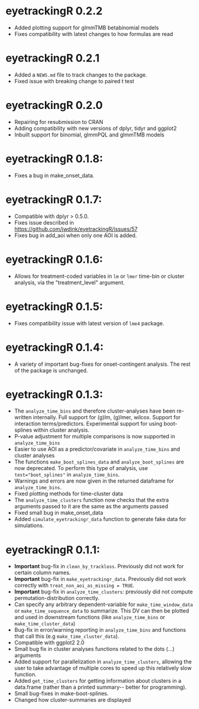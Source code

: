 # eyetrackingR 0.2.2
* Added plotting support for glmmTMB betabinomial models
* Fixes compatibility with latest changes to how formulas are read

# eyetrackingR 0.2.1
* Added a `NEWS.md` file to track changes to the package.
* Fixed issue with breaking change to paired t test

# eyetrackingR 0.2.0
* Repairing for resubmission to CRAN
* Adding compatibility with new versions of dplyr, tidyr and ggplot2
* Inbuilt support for binomial, glmmPQL and glmmTMB models

# eyetrackingR 0.1.8:
* Fixes a bug in make_onset_data.

# eyetrackingR 0.1.7:
* Compatible with dplyr > 0.5.0.  
* Fixes issue described in https://github.com/jwdink/eyetrackingR/issues/57 
* Fixes bug in add_aoi when only one AOI is added.  

# eyetrackingR 0.1.6:
* Allows for treatment-coded variables in `lm` or `lmer` time-bin or cluster analysis, via the "treatment_level" argument.

# eyetrackingR 0.1.5:
* Fixes compatibility issue with latest version of `lme4` package.

# eyetrackingR 0.1.4:
* A variety of important bug-fixes for onset-contingent analysis. The rest of the package is unchanged.

# eyetrackingR 0.1.3:

* The `analyze_time_bins` and therefore cluster-analyses have been re-written internally. Full support for (g)lm, (g)lmer, wilcox. Support for interaction terms/predictors. Experimental support for using boot-splines within cluster analysis.
* P-value adjustment for multiple comparisons is now supported in `analyze_time_bins`
* Easier to use AOI as a predictor/covariate in `analyze_time_bins` and cluster analyses
* The functions `make_boot_splines_data` and `analyze_boot_splines` are now deprecated. To perform this type of analysis, use `test="boot_splines"` in `analyze_time_bins`. 
* Warnings and errors are now given in the returned dataframe for `analyze_time_bins`.
* Fixed plotting methods for time-cluster data
* The `analyze_time_clusters` function now checks that the extra arguments passed to it are the same as the arguments passed
* Fixed small bug in make_onset_data
* Added `simulate_eyetrackingr_data` function to generate fake data for simulations.

# eyetrackingR 0.1.1:

* **Important** bug-fix in `clean_by_trackloss`. Previously did not work for certain column names.
* **Important** bug-fix in `make_eyetrackingr_data`. Previously did not work correctly with `treat_non_aoi_as_missing = TRUE`.
* **Important** bug-fix in `analyze_time_clusters`: previously did not compute permutation-distribution correctly.
* Can specify any arbitrary dependent-variable for `make_time_window_data` or `make_time_sequence_data` to summarize. This DV can then be plotted and used in downstream functions (like `analyze_time_bins` or `make_time_cluster_data`)
* Bug-fix in error/warning reporting in `analyze_time_bins` and functions that call this (e.g `make_time_cluster_data`).
* Compatible with ggplot2 2.0
* Small bug fix in cluster analyses functions related to the dots (...) arguments
* Added support for parallelization in `analyze_time_clusters`, allowing the user to take advantage of multiple cores to speed up this relatively slow function.
* Added `get_time_clusters` for getting information about clusters in a data.frame (rather than a printed summary-- better for programming).
* Small bug-fixes in make-boot-splines.
* Changed how cluster-summaries are displayed
